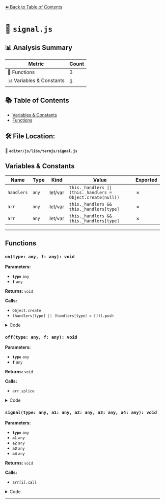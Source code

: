 [⬅️ Back to Table of Contents](../../../../index.md)

# 📄 `signal.js`

## 📊 Analysis Summary

| Metric | Count |
|--------|-------|
| 🔧 Functions | 3 |
| 📊 Variables & Constants | 3 |

## 📚 Table of Contents

- [Variables & Constants](#variables-constants)
- [Functions](#functions)

## 🛠️ File Location:
📂 **`editor/js/libs/ternjs/signal.js`**

## Variables & Constants

| Name | Type | Kind | Value | Exported |
|------|------|------|-------|----------|
| `handlers` | `any` | let/var | `this._handlers \|\| (this._handlers = Object.create(null))` | ✗ |
| `arr` | `any` | let/var | `this._handlers && this._handlers[type]` | ✗ |
| `arr` | `any` | let/var | `this._handlers && this._handlers[type]` | ✗ |


---

## Functions

### `on(type: any, f: any): void`

**Parameters:**

- **`type`** `any`
- **`f`** `any`

**Returns:** `void`

**Calls:**

- `Object.create`
- `(handlers[type] || (handlers[type] = [])).push`

<details><summary>Code</summary>

```typescript
function on(type, f) {
    var handlers = this._handlers || (this._handlers = Object.create(null));
    (handlers[type] || (handlers[type] = [])).push(f);
  }
```
</details>

### `off(type: any, f: any): void`

**Parameters:**

- **`type`** `any`
- **`f`** `any`

**Returns:** `void`

**Calls:**

- `arr.splice`

<details><summary>Code</summary>

```typescript
function off(type, f) {
    var arr = this._handlers && this._handlers[type];
    if (arr) for (var i = 0; i < arr.length; ++i)
      if (arr[i] == f) { arr.splice(i, 1); break; }
  }
```
</details>

### `signal(type: any, a1: any, a2: any, a3: any, a4: any): void`

**Parameters:**

- **`type`** `any`
- **`a1`** `any`
- **`a2`** `any`
- **`a3`** `any`
- **`a4`** `any`

**Returns:** `void`

**Calls:**

- `arr[i].call`

<details><summary>Code</summary>

```typescript
function signal(type, a1, a2, a3, a4) {
    var arr = this._handlers && this._handlers[type];
    if (arr) for (var i = 0; i < arr.length; ++i) arr[i].call(this, a1, a2, a3, a4);
  }
```
</details>


---